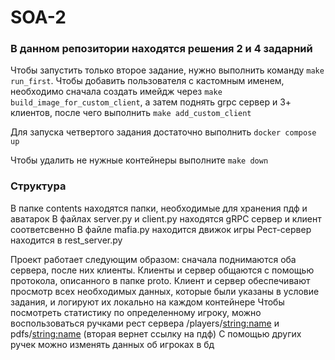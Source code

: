 # SOA-2

### В данном репозитории находятся решения 2 и 4 задарний

Чтобы запустить только второе задание, нужно выполнить команду
`make run_first`. Чтобы добавить пользователя с кастомным именем,
необходимо сначала создать имейдж через `make build_image_for_custom_client`,
а затем поднять grpc сервер и 3+ клиентов, после чего выполнить
`make add_custom_client`

Для запуска четвертого задания достаточно выполнить
`docker compose up`

Чтобы удалить не нужные контейнеры выполните `make down`

### Структура
В папке contents находятся папки, необходимые для хранения пдф и аватарок
В файлах server.py и client.py находятся gRPC сервер и клиент соответсвенно
В файле mafia.py находится движок игры
Рест-сервер находится в rest_server.py

Проект работает следующим образом: сначала поднимаются оба сервера,
после них клиенты. Клиенты и сервер общаются с помощью протокола,
описанного в папке proto. Клиент и сервер обеспечивают просмотр всех необходимых данных,
которые были указаны в условие задания, и логируют их локально на каждом контейнере
Чтобы посмотреть статистику по определенному игроку, можно воспользоваться ручками
рест сервера /players/<string:name> и pdfs/<string:name> (вторая вернет ссылку на пдф)
С помощью других ручек можно изменять данных об игроках в бд